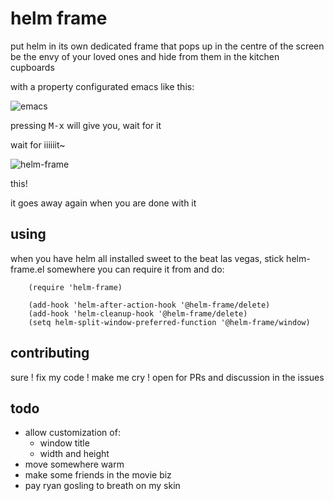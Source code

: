 # helm frame

put helm in its own dedicated frame that pops up in the centre of the screen
be the envy of your loved ones and hide from them in the kitchen cupboards

with a property configurated emacs like this:

![emacs](https://snake.dog/s/fokit/emacs.png)

pressing <kbd>M-x</kbd> will give you, wait for it

wait for iiiiiit~

![helm-frame](https://snake.dog/s/velux/helm-frame.png)

this!

it goes away again when you are done with it

## using

when you have helm all installed sweet to the beat las vegas, stick helm-frame.el somewhere you can require it from and do:

```elisp
    (require 'helm-frame)

    (add-hook 'helm-after-action-hook '@helm-frame/delete)
    (add-hook 'helm-cleanup-hook '@helm-frame/delete)
    (setq helm-split-window-preferred-function '@helm-frame/window)
```

## contributing

sure ! fix my code ! make me cry ! open for PRs and discussion in the issues

## todo

* allow customization of:
  - window title
  - width and height
* move somewhere warm
* make some friends in the movie biz
* pay ryan gosling to breath on my skin
